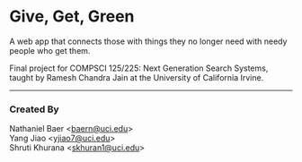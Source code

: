 # Give, Get, Green
A web app that connects those with things they no longer need with needy people who get them.

Final project for COMPSCI 125/225: Next Generation Search Systems, taught by Ramesh Chandra Jain at the University of California Irvine.

***

### Created By
Nathaniel Baer <<baern@uci.edu>>  
Yang Jiao <<yjiao7@uci.edu>>  
Shruti Khurana <<skhuran1@uci.edu>>  
